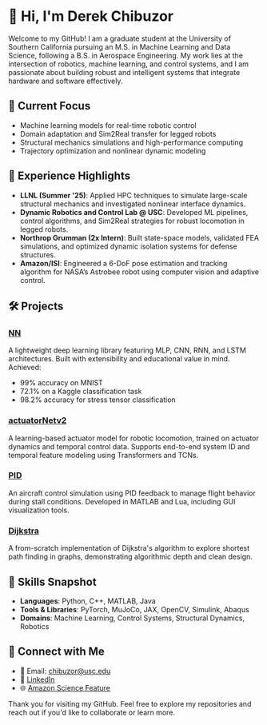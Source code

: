 # 👋 Hi, I'm Derek Chibuzor

Welcome to my GitHub! I am a graduate student at the University of Southern California pursuing an M.S. in Machine Learning and Data Science, following a B.S. in Aerospace Engineering. My work lies at the intersection of robotics, machine learning, and control systems, and I am passionate about building robust and intelligent systems that integrate hardware and software effectively.

## 🔬 Current Focus

- Machine learning models for real-time robotic control
- Domain adaptation and Sim2Real transfer for legged robots
- Structural mechanics simulations and high-performance computing
- Trajectory optimization and nonlinear dynamic modeling

## 🧠 Experience Highlights

- **LLNL (Summer '25)**: Applied HPC techniques to simulate large-scale structural mechanics and investigated nonlinear interface dynamics.
- **Dynamic Robotics and Control Lab @ USC**: Developed ML pipelines, control algorithms, and Sim2Real strategies for robust locomotion in legged robots.
- **Northrop Grumman (2x Intern)**: Built state-space models, validated FEA simulations, and optimized dynamic isolation systems for defense structures.
- **Amazon/ISI**: Engineered a 6-DoF pose estimation and tracking algorithm for NASA’s Astrobee robot using computer vision and adaptive control.

## 🛠️ Projects

### [NN](https://github.com/derekc22/NN)
A lightweight deep learning library featuring MLP, CNN, RNN, and LSTM architectures. Built with extensibility and educational value in mind. Achieved:
- 99% accuracy on MNIST
- 72.1% on a Kaggle classification task
- 98.2% accuracy for stress tensor classification

### [actuatorNetv2](https://github.com/derekc22/actuatorNetv2)
A learning-based actuator model for robotic locomotion, trained on actuator dynamics and temporal control data. Supports end-to-end system ID and temporal feature modeling using Transformers and TCNs.

### [PID](https://github.com/derekc22/PID)
An aircraft control simulation using PID feedback to manage flight behavior during stall conditions. Developed in MATLAB and Lua, including GUI visualization tools.

### [Dijkstra](https://github.com/derekc22/Dijkstra)
A from-scratch implementation of Dijkstra's algorithm to explore shortest path finding in graphs, demonstrating algorithmic depth and clean design.

## 💼 Skills Snapshot

- **Languages**: Python, C++, MATLAB, Java
- **Tools & Libraries**: PyTorch, MuJoCo, JAX, OpenCV, Simulink, Abaqus
- **Domains**: Machine Learning, Control Systems, Structural Dynamics, Robotics

## 🔗 Connect with Me

- 📧 Email: chibuzor@usc.edu  
- 🔗 [LinkedIn](https://www.linkedin.com/in/derekchibuzor)  
- 🌐 [Amazon Science Feature](https://www.amazon.science/news-and-features/usc-sure-student-develops-prototype-algorithm-to-help-automate-spacecraft-docking)

Thank you for visiting my GitHub. Feel free to explore my repositories and reach out if you'd like to collaborate or learn more.
